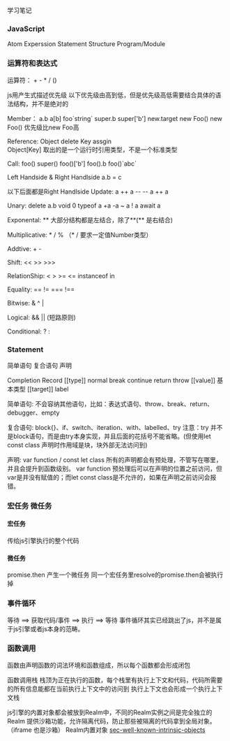 学习笔记

### JavaScript
Atom
Experssion
Statement
Structure
Program/Module

### 运算符和表达式

运算符： + - * / ()

js用产生式描述优先级
以下优先级由高到低，但是优先级高低需要结合具体的语法结构，并不是绝对的

Member：
a.b 
a[b] 
foo\`string\`
super.b
super['b']
new.target
new Foo()  new Foo() 优先级比new Foo高

Reference:
Object  delete
Key     assgin    
Object[Key] 取出的是一个运行时引用类型，不是一个标准类型

Call:
foo()
super()
foo()['b']
foo().b
foo()\`abc\`

Left Handside & Right Handlside
a.b = c 

以下后面都是Right Handlside
Update:
a ++ 
a -- 
-- a
++ a

Unary:
delete a.b
void 0
typeof a
+a
-a
~ a
! a 
await a

Exponental: **
大部分结构都是左结合，除了**(** 是右结合)

Multiplicative: * / %  （* / 要求一定值Number类型）

Addtive: + -
  
Shift: << >> >>>

RelationShip: < > >= <= instanceof in

Equality: == != === !== 

Bitwise: & ^ |

Logical: && || (短路原则)

Conditional: ? :

### Statement
简单语句 复合语句 声明

Completion Record
[\[type]] normal break continue return throw
[\[value]] 基本类型
[\[target]] label

简单语句: 不会容纳其他语句，比如：表达式语句、throw、break、return、debugger、empty

复合语句: block{}、if、switch、iteration、with、labelled、try
注意：try 并不是block语句，而是由try本身实现，并且后面的花括号不能省略。(但使用let const class 声明时作用域是块，块外部无法访问到)

声明: var function / const let class
所有的声明都会有预处理，不管写在哪里，并且会提升到函数级别。 
var function 预处理后可以在声明的位置之前访问，但var是并没有赋值的；而let const class是不允许的，如果在声明之前访问会报错。

### 宏任务 微任务

#### 宏任务
传给js引擎执行的整个代码

#### 微任务
promise.then 产生一个微任务
同一个宏任务里resolve的promise.then会被执行掉
### 事件循环
等待 ==> 获取代码/事件 ==> 执行 ==> 等待
事件循环其实已经跳出了js，并不是属于js引擎或者js本身的范畴。

### 函数调用
函数由声明函数的词法环境和函数组成，所以每个函数都会形成闭包

函数调用栈
栈顶为正在执行的函数，每个栈里有执行上下文和代码，代码所需要的所有信息能都在当前执行上下文中的访问到
执行上下文也会形成一个执行上下文栈

js引擎的内置对象都会被放到Realm中，不同的Realm实例之间是完全独立的
Realm 提供沙箱功能，允许隔离代码，防止那些被隔离的代码拿到全局对象。（iframe 也是沙箱）
Realm内置对象 <a href='https://tc39.es/ecma262/#sec-well-known-intrinsic-objects'>sec-well-known-intrinsic-objects</a>   
